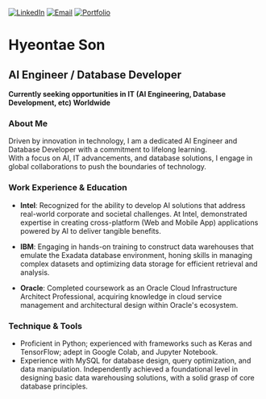 <!-- Your badges here -->
[![LinkedIn](https://img.shields.io/badge/LinkedIn-0077B5?style=flat-square&logo=linkedin&logoColor=white)](https://www.linkedin.com/in/pixelwizard2)
  [![Email](https://img.shields.io/badge/-Email-FF4500?style=flat-square&logo=Gmail&logoColor=white)](mailto:pixelwizard@naver.com)  [![Portfolio](https://img.shields.io/badge/Portfolio-03C75A?style=flat-square&logo=Naver&logoColor=white)](https://blog.naver.com/pixelwizard)



# Hyeontae Son
## AI Engineer  /  Database Developer
**Currently seeking opportunities in IT (AI Engineering, Database Development, etc) Worldwide**


### About Me
Driven by innovation in technology, I am a dedicated AI Engineer and Database Developer with a commitment to lifelong learning.  
With a focus on AI, IT advancements, and database solutions, I engage in global collaborations to push the boundaries of technology. <br>


### Work Experience & Education
- **Intel**: Recognized for the ability to develop AI solutions that address real-world corporate and societal challenges. At Intel, demonstrated expertise in creating cross-platform (Web and Mobile App) applications powered by AI to deliver tangible benefits.

- **IBM**: Engaging in hands-on training to construct data warehouses that emulate the Exadata database environment, honing skills in managing complex datasets and optimizing data storage for efficient retrieval and analysis.

- **Oracle**: Completed coursework as an Oracle Cloud Infrastructure Architect Professional, acquiring knowledge in cloud service management and architectural design within Oracle's ecosystem.


### Technique & Tools
- Proficient in Python; experienced with frameworks such as Keras and TensorFlow; adept in Google Colab, and Jupyter Notebook.
- Experience with MySQL for database design, query optimization, and data manipulation. Independently achieved a foundational level in designing basic data warehousing solutions, with a solid grasp of core database principles.


<!-- 이것은 주석이며 렌더링된 README에 표시되지 않습니다 -->

<!--

<!--  Customize your pins -->
<!-- ### Pinned Projects
<!-- - **[Project AI - GuardianPay](https://github.com/pixelwizard2/Project.AI--GuardianPay---Protecting-Against-Lost-Card-and-Copied-Card-Transactions/tree/main)** : Protecting Against Lost Card and Copied Card Transactions


<!-- Contributions -->
<!-- ![GitHub Stats](https://github-readme-stats.vercel.app/api?username=pixelwizard2&show_icons=true)



<!-- ### Work Experience & Abilities

<!-- <img src="https://img.shields.io/badge/Intel-0071C5?style=flat-square&logo=intel&logoColor=white"/>  <img src="https://img.shields.io/badge/AI-FF6F61?style=flat-square&logo=ai&logoColor=white"/>  <img src="https://img.shields.io/badge/DBA-150458?style=flat-square&logo=dba&logoColor=white"/>  <img src="https://img.shields.io/badge/APP-150458?style=flat-square&logo=App&logoColor=white"/>  <img src="https://img.shields.io/badge/WEB-150458?style=flat-square&logo=Web&logoColor=white"/>



<!-- ### Technique & Tools


<!-- <img src="https://img.shields.io/badge/Keras-D00000?style=flat-square&logo=keras&logoColor=white"/>  <img src="https://img.shields.io/badge/RESTful_API-FF1709?style=flat-square&logo=restful&logoColor=white"/>  <img src="https://img.shields.io/badge/PyTorch-EE4C2C?style=flat-square&logo=PyTorch&logoColor=white"/>  <img src="https://img.shields.io/badge/TensorFlow-FF6F00?style=flat-square&logo=TensorFlow&logoColor=white"/>    <img src="https://img.shields.io/badge/Scikit_Learn-F7931E?style=flat-square&logo=scikit-learn&logoColor=white"/>  <img src="https://img.shields.io/badge/CNN-FF9A00?style=flat-square&logo=cnn&logoColor=white"/>  <img src="https://img.shields.io/badge/GAN-FF9A00?style=flat-square&logo=gan&logoColor=white"/>  <img src="https://img.shields.io/badge/AWS-FF9900?style=flat-square&logo=amazon-aws&logoColor=white"/>  <img src="https://img.shields.io/badge/Firebase-FFCA28?style=flat-square&logo=firebase&logoColor=white"/>  <img src="https://img.shields.io/badge/JavaScript-F7DF1E?style=flat-square&logo=javascript&logoColor=black"/>  <img src="https://img.shields.io/badge/Android-3DDC84?style=flat-square&logo=Android&logoColor=white"/>  <img src="https://img.shields.io/badge/Java-007396?style=flat-square&logo=java&logoColor=white"/>  <img src="https://img.shields.io/badge/VS_Code-007ACC?style=flat-square&logo=visual-studio-code&logoColor=white"/>  <img src="https://img.shields.io/badge/Jupyter-3766AB?style=flat-square&logo=Jupyter&logoColor=white"/>  <img src="https://img.shields.io/badge/Python-3776AB?style=flat-square&logo=Python&logoColor=white"/>  <img src="https://img.shields.io/badge/MySQL-4479A1?style=flat-square&logo=mysql&logoColor=white"/>  <img src="https://img.shields.io/badge/Kotlin-3399FF?style=flat-square&logo=Kotlin&logoColor=white"/>  <img src="https://img.shields.io/badge/Docker-2496ED?style=flat-square&logo=docker&logoColor=white"/>  <img src="https://img.shields.io/badge/OpenCV-5C3EE8?style=flat-square&logo=opencv&logoColor=white"/>  <img src="https://img.shields.io/badge/librosa-000000?style=flat-square&logo=librosa&logoColor=white"/>
<img src="https://img.shields.io/badge/Flask-000000?style=flat-square&logo=flask&logoColor=white"/>  <img src="https://img.shields.io/badge/GitHub-181717?style=flat-square&logo=github&logoColor=white"/>  <img src="https://img.shields.io/badge/Pandas-150458?style=flat-square&logo=pandas&logoColor=white"/>  <img src="https://img.shields.io/badge/Numpy-013243?style=flat-square&logo=numpy&logoColor=white"/>




-->

<!-- 이것은 주석이며 렌더링된 README에 표시되지 않습니다 -->

 







